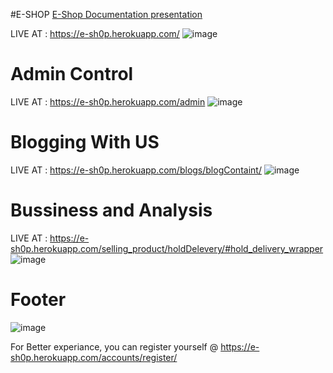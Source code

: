 #E-SHOP
[E-Shop Documentation presentation ](https://github.com/thesaty4/e-shop/files/9743225/E-SHOP.ppt.pptx)

LIVE AT : https://e-sh0p.herokuapp.com/
![image](https://user-images.githubusercontent.com/57853305/146683761-183a4312-2360-4700-bd11-00a7c719b0cc.png)


# Admin Control
LIVE AT : https://e-sh0p.herokuapp.com/admin
![image](https://user-images.githubusercontent.com/57853305/146683846-761fdb8f-7133-4341-9973-2344f2cd6911.png)


# Blogging With US
LIVE AT : https://e-sh0p.herokuapp.com/blogs/blogContaint/
![image](https://user-images.githubusercontent.com/57853305/146683892-b6b20400-dfd7-43fc-858c-be39cb247493.png)


# Bussiness and Analysis 
LIVE AT : https://e-sh0p.herokuapp.com/selling_product/holdDelevery/#hold_delivery_wrapper
![image](https://user-images.githubusercontent.com/57853305/146683945-eb54726e-4ef5-44d5-aab2-ea0c39e35d48.png)


# Footer 
![image](https://user-images.githubusercontent.com/57853305/146684011-16401613-fe8d-47ae-ac29-28e8fbbd4328.png)

For Better experiance, you can register yourself @ https://e-sh0p.herokuapp.com/accounts/register/
